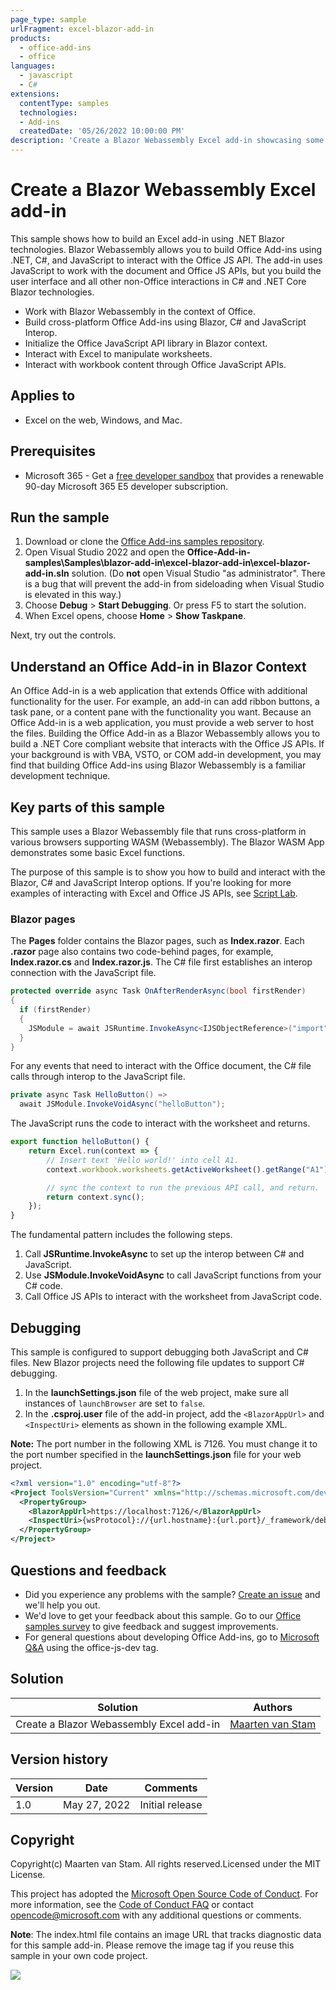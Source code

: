 ```yaml
---
page_type: sample
urlFragment: excel-blazor-add-in 
products:
  - office-add-ins
  - office
languages:
  - javascript
  - C#
extensions:
  contentType: samples
  technologies: 
  - Add-ins
  createdDate: '05/26/2022 10:00:00 PM'
description: 'Create a Blazor Webassembly Excel add-in showcasing some samples.'
---
```


# Create a Blazor Webassembly Excel add-in

This sample shows how to build an Excel add-in using .NET Blazor technologies. Blazor Webassembly allows you to build Office Add-ins using .NET, C#, and JavaScript to interact with the Office JS API. The add-in uses JavaScript to work with the document and Office JS APIs, but you build the user interface and all other non-Office interactions in C# and .NET Core Blazor technologies.

- Work with Blazor Webassembly in the context of Office.
- Build cross-platform Office Add-ins using Blazor, C# and JavaScript Interop.
- Initialize the Office JavaScript API library in Blazor context.
- Interact with Excel to manipulate worksheets.
- Interact with workbook content through Office JavaScript APIs.

## Applies to

- Excel on the web, Windows, and Mac.

## Prerequisites

- Microsoft 365 - Get a [free developer sandbox](https://developer.microsoft.com/microsoft-365/dev-program#Subscription) that provides a renewable 90-day Microsoft 365 E5 developer subscription.

## Run the sample

1. Download or clone the [Office Add-ins samples repository](https://github.com/OfficeDev/Office-Add-in-samples).
1. Open Visual Studio 2022 and open the **Office-Add-in-samples\Samples\blazor-add-in\excel-blazor-add-in\excel-blazor-add-in.sln** solution. (Do **not** open Visual Studio "as administrator". There is a bug that will prevent the add-in from sideloading when Visual Studio is elevated in this way.)
1. Choose **Debug** > **Start Debugging**. Or press F5 to start the solution.
1. When Excel opens, choose **Home** > **Show Taskpane**.

Next, try out the controls.

## Understand an Office Add-in in Blazor Context

An Office Add-in is a web application that extends Office with additional functionality for the user. For example, an add-in can add ribbon buttons, a task pane, or a content pane with the functionality you want. Because an Office Add-in is a web application, you must provide a web server to host the files.
Building the Office Add-in as a Blazor Webassembly allows you to build a .NET Core compliant website that interacts with the Office JS APIs. If your background is with VBA, VSTO, or COM add-in development, you may find that building Office Add-ins using Blazor Webassembly is a familiar development technique.

## Key parts of this sample

This sample uses a Blazor Webassembly file that runs cross-platform in various browsers supporting WASM (Webassembly). The Blazor WASM App demonstrates some basic Excel functions.

The purpose of this sample is to show you how to build and interact with the Blazor, C# and JavaScript Interop options. If you're looking for more examples of interacting with Excel and Office JS APIs, see [Script Lab](https://aka.ms/getscriptlab).

### Blazor pages

The **Pages** folder contains the Blazor pages, such as **Index.razor**. Each **.razor** page also contains two code-behind pages, for example, **Index.razor.cs** and **Index.razor.js**. The C# file first establishes an interop connection with the JavaScript file.

```csharp
protected override async Task OnAfterRenderAsync(bool firstRender)
{
  if (firstRender)
  {
    JSModule = await JSRuntime.InvokeAsync<IJSObjectReference>("import", "./Pages/Index.razor.js");
  }
}
```

For any events that need to interact with the Office document, the C# file calls through interop to the JavaScript file.

```csharp
private async Task HelloButton() =>
  await JSModule.InvokeVoidAsync("helloButton");
```

The JavaScript runs the code to interact with the worksheet and returns.

```javascript
export function helloButton() {
    return Excel.run(context => {
        // Insert text 'Hello world!' into cell A1.
        context.workbook.worksheets.getActiveWorksheet().getRange("A1").values = [['Hello world!']];

        // sync the context to run the previous API call, and return.
        return context.sync();
    });
}
```

The fundamental pattern includes the following steps.

1. Call **JSRuntime.InvokeAsync** to set up the interop between C# and JavaScript.
1. Use **JSModule.InvokeVoidAsync** to call JavaScript functions from your C# code.
1. Call Office JS APIs to interact with the worksheet from JavaScript code.

## Debugging

This sample is configured to support debugging both JavaScript and C# files. New Blazor projects need the following file updates to support C# debugging.

1. In the **launchSettings.json** file of the web project, make sure all instances of `launchBrowser` are set to `false`.
1. In the **<projectName>.csproj.user** file of the add-in project, add the `<BlazorAppUrl>` and `<InspectUri>` elements as shown in the following example XML.

**Note:** The port number in the following XML is 7126. You must change it to the port number specified in the **launchSettings.json** file for your web project.

```xml
<?xml version="1.0" encoding="utf-8"?>
<Project ToolsVersion="Current" xmlns="http://schemas.microsoft.com/developer/msbuild/2003">
  <PropertyGroup>
    <BlazorAppUrl>https://localhost:7126/</BlazorAppUrl>
    <InspectUri>{wsProtocol}://{url.hostname}:{url.port}/_framework/debug/ws-proxy?browser={browserInspectUri}</InspectUri>
  </PropertyGroup>
</Project>
```

## Questions and feedback

- Did you experience any problems with the sample? [Create an issue](https://github.com/OfficeDev/Office-Add-in-samples/issues/new/choose) and we'll help you out.
- We'd love to get your feedback about this sample. Go to our [Office samples survey](https://aka.ms/OfficeSamplesSurvey) to give feedback and suggest improvements.
- For general questions about developing Office Add-ins, go to [Microsoft Q&A](https://learn.microsoft.com/answers/topics/office-js-dev.html) using the office-js-dev tag.

## Solution

Solution | Authors
---------|----------
Create a Blazor Webassembly Excel add-in | [Maarten van Stam](https://mvp.microsoft.com/en-us/PublicProfile/33535)

## Version history

Version  | Date | Comments
---------| -----| --------
1.0  | May 27, 2022 | Initial release

## Copyright

Copyright(c) Maarten van Stam. All rights reserved.Licensed under the MIT License.

This project has adopted the [Microsoft Open Source Code of Conduct](https://opensource.microsoft.com/codeofconduct/). For more information, see the [Code of Conduct FAQ](https://opensource.microsoft.com/codeofconduct/faq/) or contact [opencode@microsoft.com](mailto:opencode@microsoft.com) with any additional questions or comments.

**Note**: The index.html file contains an image URL that tracks diagnostic data for this sample add-in. Please remove the image tag if you reuse this sample in your own code project.

<img src="https://telemetry.sharepointpnp.com/pnp-officeaddins/samples/blazor-add-in/excel-blazor-add-in" />
